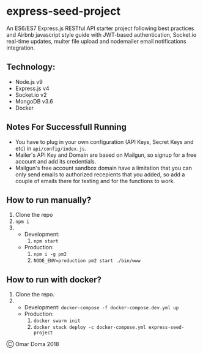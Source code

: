 # express-seed-project

An ES6/ES7 Express.js RESTful API starter project following best practices and Airbnb javascript style guide with JWT-based authentication, Socket.io real-time updates, multer file upload and nodemailer email notifications integration.

## Technology:

- Node.js v9
- Express.js v4
- Socket.io v2
- MongoDB v3.6
- Docker

## Notes For Successfull Running

- You have to plug in your own configuration (API Keys, Secret Keys and etc) in `api/config/index.js`.
- Mailer's API Key and Domain are based on Mailgun, so signup for a free account and add its credentials.
- Mailgun's free account sandbox domain have a limitation that you can only send emails to authorized recepients that you added, so add a couple of emails there for testing and for the functions to work.

## How to run manually?

1.  Clone the repo
2.  `npm i`
3.  - Development:
      1.  `npm start`
    - Production:
      1.  `npm i -g pm2`
      2.  `NODE_ENV=production pm2 start ./bin/www`

## How to run with docker?

1.  Clone the repo.
2.  - Development: `docker-compose -f docker-compose.dev.yml up`
    - Production:
      1.  `docker swarm init`
      2.  `docker stack deploy -c docker-compose.yml express-seed-project`

&#9400; Omar Doma 2018
